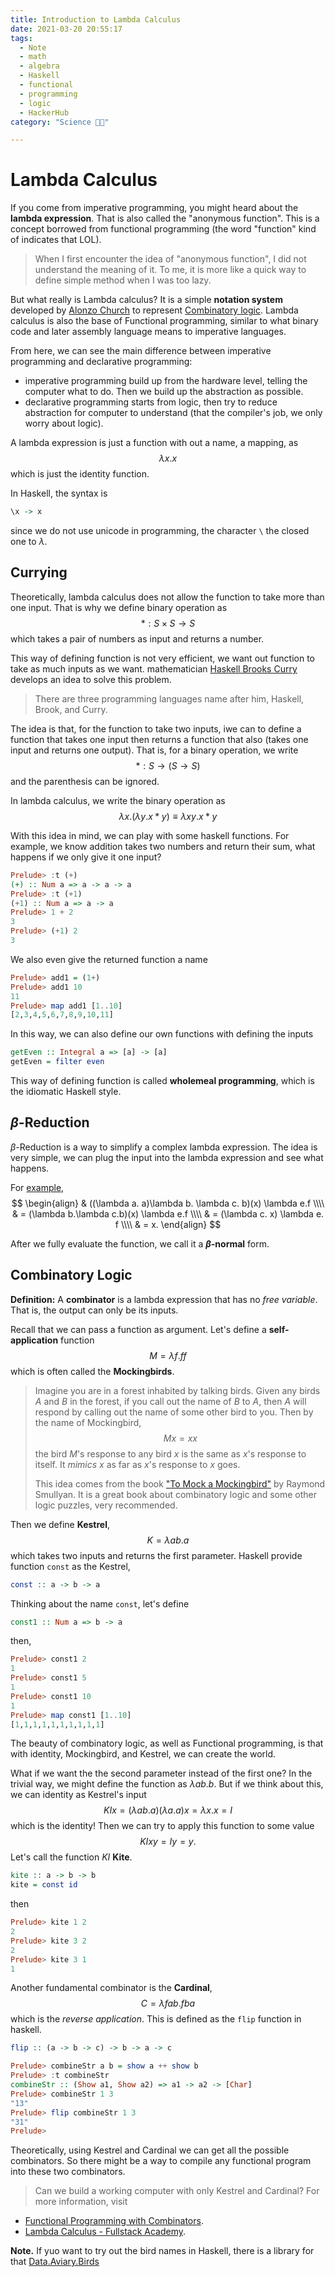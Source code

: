 ```yaml
---
title: Introduction to Lambda Calculus
date: 2021-03-20 20:55:17
tags: 
  - Note
  - math
  - algebra
  - Haskell
  - functional
  - programming
  - logic
  - HackerHub
category: "Science 👨‍💻"

---
```


# Lambda Calculus

If you come from imperative programming,
you might heard about the **lambda expression**.
That is also called the "anonymous function".
This is a concept borrowed from functional programming
(the word "function" kind of indicates that LOL).

> When I first encounter the idea of "anonymous function",
> I did not understand the meaning of it.
> To me, it is more like a quick way to define simple method when I was too lazy.

But what really is Lambda calculus?
It is a simple **notation system** developed by 
[Alonzo Church](https://en.wikipedia.org/wiki/Alonzo_Church)
to represent [Combinatory logic](https://plato.stanford.edu/entries/logic-combinatory/).
Lambda calculus is also the base of Functional programming,
similar to what binary code and later assembly language means to imperative languages.

From here, 
we can see the main difference between imperative programming and declarative programming:
* imperative programming build up from the hardware level, telling the computer what to do.
    Then we build up the abstraction as possible.
* declarative programming starts from logic,
    then try to reduce abstraction for computer to understand
    (that the compiler's job, we only worry about logic).

A lambda expression is just a function with out a name, a mapping, as
$$ \lambda x . x $$
which is just the identity function.

In Haskell, the syntax is
```haskell
\x -> x
```
since we do not use unicode in programming,
the character `\` the closed one to $\lambda$.

## Currying

Theoretically,
lambda calculus does not allow the function to take more than one input.
That is why we define binary operation as
$$ * : S \times S \rightarrow S $$
which takes a pair of numbers as input and returns a number.

This way of defining function is not very efficient,
we want out function to take as much inputs as we want.
mathematician [Haskell Brooks Curry](https://en.wikipedia.org/wiki/Haskell_Curry)
develops an idea to solve this problem.

> There are three programming languages name after him,
> Haskell, Brook, and Curry.

The idea is that,
for the function to take two inputs,
iwe can to define a function that takes one input
then returns a function that
also (takes one input and returns one output).
That is, for a binary operation, we write
$$ * : S \rightarrow (S \rightarrow S) $$
and the parenthesis can be ignored.

In lambda calculus, we write the binary operation as
$$ \lambda x. (\lambda y. x * y) \equiv \lambda xy. x * y $$

With this idea in mind, we can play with some haskell functions.
For example, we know addition takes two numbers and return their sum,
what happens if we only give it one input?

```haskell
Prelude> :t (+)
(+) :: Num a => a -> a -> a
Prelude> :t (+1)
(+1) :: Num a => a -> a
Prelude> 1 + 2
3
Prelude> (+1) 2
3
```

We also even give the returned function a name

```haskell
Prelude> add1 = (1+)
Prelude> add1 10
11
Prelude> map add1 [1..10]
[2,3,4,5,6,7,8,9,10,11]
```

In this way, we can also define our own functions with defining the inputs

```haskell
getEven :: Integral a => [a] -> [a]
getEven = filter even
```

This way of defining function is called **wholemeal programming**,
which is the idiomatic Haskell style.

## $\beta$-Reduction

$\beta$-Reduction is a way to simplify a complex lambda expression.
The idea is very simple,
we can plug the input into the lambda expression and see what happens.

For [example](https://www.youtube.com/watch?v=3VQ382QG-y4&t=561s),
$$
\begin{align}
    & ((\lambda a. a)\lambda b. \lambda c. b)(x) \lambda e.f \\\\
    & = (\lambda b.\lambda c.b)(x) \lambda e.f \\\\
    & = (\lambda c. x) \lambda e. f \\\\
    & = x.
\end{align}
$$

After we fully evaluate the function, we call it a **$\beta$-normal** form.

## Combinatory Logic

**Definition:**
A **combinator** is a lambda expression that has no *free variable*.
That is, the output can only be its inputs.

Recall that we can pass a function as argument.
Let's define a **self-application** function
$$ M = \lambda f. ff $$
which is often called the **Mockingbirds**.

> Imagine you are in a forest inhabited by talking birds.
> Given any birds $A$ and $B$ in the forest,
> if you call out the name of $B$ to $A$,
> then $A$ will respond by calling out the name of some other bird to you.
> Then by the name of Mockingbird,
> $$ Mx = xx $$
> the bird $M$'s response to any bird $x$ is the same as $x$'s response to itself.
> It *mimics* $x$ as far as $x$'s response to $x$ goes.
>
> This idea comes from the book 
> ["To Mock a Mockingbird"](https://en.wikipedia.org/wiki/To_Mock_a_Mockingbird)
> by Raymond Smullyan.
> It is a great book about combinatory logic and some other logic puzzles, 
> very recommended.

Then we define **Kestrel**,
$$ K = \lambda ab. a $$
which takes two inputs and returns the first parameter.
Haskell provide function `const` as the Kestrel,

```haskell
const :: a -> b -> a
```

Thinking about the name `const`, let's define
```haskell
const1 :: Num a => b -> a
```
then,
```haskell
Prelude> const1 2
1
Prelude> const1 5
1
Prelude> const1 10
1
Prelude> map const1 [1..10]
[1,1,1,1,1,1,1,1,1,1]
```

The beauty of combinatory logic, as well as Functional programming,
is that
with identity, Mockingbird, and Kestrel, we can create the world.

What if we want the the second parameter instead of the first one?
In the trivial way, we might define the function as $\lambda ab. b$.
But if we think about this, we can identity as  Kestrel's input
$$ KIx = (\lambda ab. a)(\lambda a. a)x = \lambda x.x = I  $$
which is the identity!
Then we can try to apply this function to some value
$$ KIxy = Iy = y. $$
Let's call the function $KI$  **Kite**.

```haskell
kite :: a -> b -> b
kite = const id
```
then 
``` haskell
Prelude> kite 1 2
2
Prelude> kite 3 2
2
Prelude> kite 3 1
1
```

Another fundamental combinator is the **Cardinal**, 
$$ C = \lambda fab. fba $$
which is the *reverse application*.
This is defined as the `flip` function in haskell.

```haskell
flip :: (a -> b -> c) -> b -> a -> c
```

```haskell
Prelude> combineStr a b = show a ++ show b
Prelude> :t combineStr 
combineStr :: (Show a1, Show a2) => a1 -> a2 -> [Char]
Prelude> combineStr 1 3
"13"
Prelude> flip combineStr 1 3
"31"
Prelude> 
```

Theoretically,
using Kestrel and Cardinal we can get all the possible combinators.
So there might be a way to compile any functional program into these two combinators.
> Can we build a working computer with only Kestrel and Cardinal?
For more information, visit
* [Functional Programming with Combinators](https://core.ac.uk/download/pdf/82459455.pdf).
* [Lambda Calculus - Fullstack Academy](https://www.youtube.com/watch?v=3VQ382QG-y4&t=561s).

**Note.**
If yuo want to try out the bird names in Haskell,
there is a library for that
[Data.Aviary.Birds](https://hackage.haskell.org/package/data-aviary-0.4.0/docs/Data-Aviary-Birds.html)



